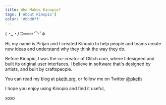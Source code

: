 ```yaml
---
title: Who Makes Kinopio?
tags: ['About Kinopio']
color: '#bbd0ff'
---
```


(*・_・)⊃══✫⌒*･ﾟ✲

Hi, my name is Pirijan and I created Kinopio to help people and teams create new ideas and understand why they think the way they do.

Before Kinopio, I was the co-creator of Glitch.com, where I designed and built its original user interfaces. I believe in software that's designed by artists, and built by craftspeople.

You can read my blog at [pketh.org](http://pketh.org), or follow me on Twitter [@pketh](http://twitter.com/pketh)

I hope you enjoy using Kinopio and find it useful,

xoxo
